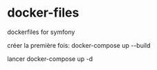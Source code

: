 # docker-files
dockerfiles for symfony

créer la première fois:
docker-compose up --build

lancer
docker-compose up -d

